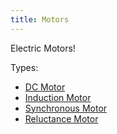```yaml
---
title: Motors
---
```


Electric Motors!

Types:

- [DC Motor](dc-motor.md)
- [Induction Motor](induction-motor.md)
- [Synchronous Motor](synchronous-motor.md)
- [Reluctance Motor](reluctance-motor.md)
